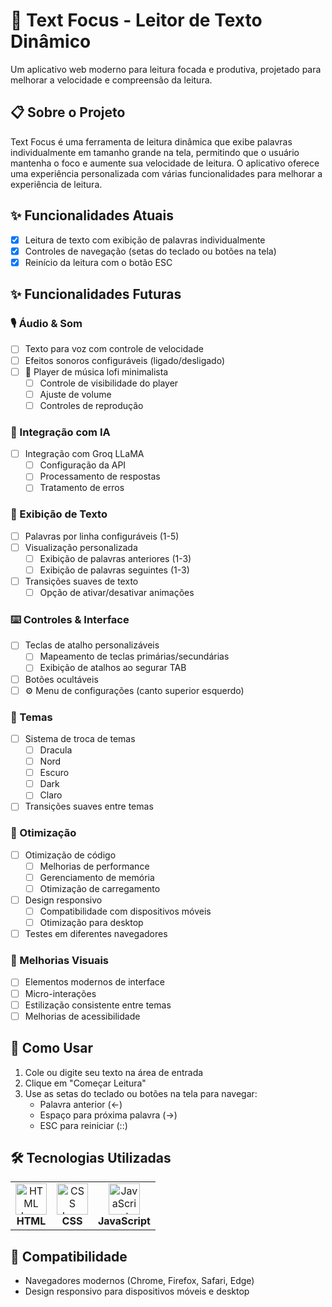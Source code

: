 # 🎯 Text Focus - Leitor de Texto Dinâmico

Um aplicativo web moderno para leitura focada e produtiva, projetado para melhorar a velocidade e compreensão da leitura.

## 📋 Sobre o Projeto

Text Focus é uma ferramenta de leitura dinâmica que exibe palavras individualmente em tamanho grande na tela, permitindo que o usuário mantenha o foco e aumente sua velocidade de leitura. O aplicativo oferece uma experiência personalizada com várias funcionalidades para melhorar a experiência de leitura.

## ✨ Funcionalidades Atuais

- [X] Leitura de texto com exibição de palavras individualmente
- [X] Controles de navegação (setas do teclado ou botões na tela)
- [X] Reinício da leitura com o botão ESC

## ✨ Funcionalidades Futuras

### 🎙️ Áudio & Som
- [ ] Texto para voz com controle de velocidade
- [ ] Efeitos sonoros configuráveis (ligado/desligado)
- [ ] 🎵 Player de música lofi minimalista
  - [ ] Controle de visibilidade do player
  - [ ] Ajuste de volume
  - [ ] Controles de reprodução

### 🤖 Integração com IA
- [ ] Integração com Groq LLaMA
  - [ ] Configuração da API
  - [ ] Processamento de respostas
  - [ ] Tratamento de erros

### 📝 Exibição de Texto
- [ ] Palavras por linha configuráveis (1-5)
- [ ] Visualização personalizada
  - [ ] Exibição de palavras anteriores (1-3)
  - [ ] Exibição de palavras seguintes (1-3)
- [ ] Transições suaves de texto
  - [ ] Opção de ativar/desativar animações

### ⌨️ Controles & Interface
- [ ] Teclas de atalho personalizáveis
  - [ ] Mapeamento de teclas primárias/secundárias
  - [ ] Exibição de atalhos ao segurar TAB
- [ ] Botões ocultáveis
- [ ] ⚙️ Menu de configurações (canto superior esquerdo)

### 🎨 Temas
- [ ] Sistema de troca de temas
  - [ ] Dracula
  - [ ] Nord
  - [ ] Escuro
  - [ ] Dark
  - [ ] Claro
- [ ] Transições suaves entre temas

### 🚀 Otimização
- [ ] Otimização de código
  - [ ] Melhorias de performance
  - [ ] Gerenciamento de memória
  - [ ] Otimização de carregamento
- [ ] Design responsivo
  - [ ] Compatibilidade com dispositivos móveis
  - [ ] Otimização para desktop
- [ ] Testes em diferentes navegadores

### 💅 Melhorias Visuais
- [ ] Elementos modernos de interface
- [ ] Micro-interações
- [ ] Estilização consistente entre temas
- [ ] Melhorias de acessibilidade

## 🚀 Como Usar

1. Cole ou digite seu texto na área de entrada
2. Clique em "Começar Leitura"
3. Use as setas do teclado ou botões na tela para navegar:
   - Palavra anterior (←)
   - Espaço para próxima palavra (→)
   - ESC para reiniciar (::)

## 🛠️ Tecnologias Utilizadas

<table>
<tr>
<td align="center">
<img src="https://skillicons.dev/icons?i=html" width="50" alt="HTML Icon"><br>
<strong>HTML</strong>
</td>
<td align="center">
<img src="https://skillicons.dev/icons?i=css" width="50" alt="CSS Icon"><br>
<strong>CSS</strong>
</td>
<td align="center">
<img src="https://skillicons.dev/icons?i=js" width="50" alt="JavaScript Icon"><br>
<strong>JavaScript</strong>
</td>
<table>



## 📱 Compatibilidade

- Navegadores modernos (Chrome, Firefox, Safari, Edge)
- Design responsivo para dispositivos móveis e desktop
